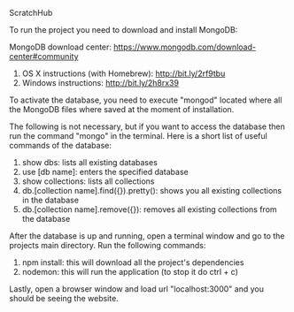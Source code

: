 ScratchHub

To run the project you need to download and install MongoDB:



MongoDB download center: https://www.mongodb.com/download-center#community

1. OS X instructions (with Homebrew): http://bit.ly/2rf9tbu  
2. Windows instructions: http://bit.ly/2h8rx39


To activate the database, you need to execute "mongod" located where all the MongoDB files where saved at the moment of installation.


The following is not necessary, but if you want to access the database then run the command "mongo" in the terminal. Here is a short list of useful commands of the database:

1. show dbs: lists all existing databases
2. use [db name]: enters the specified database
3. show collections: lists all collections
4. db.[collection name].find({}).pretty(): shows you all existing collections in the database
5. db.[collection name].remove({}): removes all existing collections from the database


After the database is up and running, open a terminal window and go to the projects main directory. Run the following commands:

1. npm install: this will download all the project's dependencies
2. nodemon: this will run the application (to stop it do ctrl + c)

Lastly, open a browser window and load url "localhost:3000" and you should be seeing the website.
